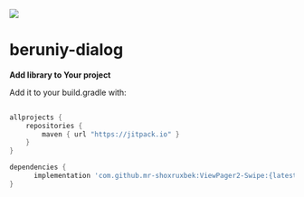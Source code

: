 [![](https://jitpack.io/v/mr-shoxruxbek/beruniy-dialog.svg)](https://jitpack.io/#mr-shoxruxbek/beruniy-dialog)

# beruniy-dialog

**Add library to Your project**

Add it to your build.gradle with:
```gradle
   
allprojects {
    repositories {
        maven { url "https://jitpack.io" }
    }
}

dependencies {
      implementation 'com.github.mr-shoxruxbek:ViewPager2-Swipe:{latest version}'
}
```  
